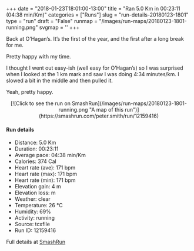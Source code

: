 +++
date = "2018-01-23T18:01:00-13:00"
title = "Ran 5.0 Km in 00:23:11 (04:38 min/Km)"
categories = ["Runs"]
slug = "run-details-20180123-1801"
type = "run"
draft = "False"
runmap = "/images/run-maps/20180123-1801-running.png"
svgmap = '<polyline points="95 78, 92 77, 88 78, 84 81, 83 81, 79 83, 76 87, 74 94, 71 97, 61 96, 56 99, 50 100, 37 98, 37 95, 40 84, 39 82, 35 80, 22 76, 5 71, 4 70, 4 68, 7 61, 19 34, 48 7, 56 1, 63 0, 66 2, 67 3, 66 6, 44 26, 28 42, 28 40, 29 38, 46 25, 51 19, 66 5, 67 2, 66 1, 62 0, 54 2, 51 6, 27 26, 18 35, 4 69, 6 72, 10 73, 39 82, 37 94, 40 98, 43 100, 46 99, 52 100, 57 99, 64 95, 71 96, 79 83, 86 78, 94 77, 96 74">'
+++

Back at O’Hagan’s. It’s the first of the year, and the first after a long break for me. 

Pretty happy with my time. 

I thought I went out easy-ish (well easy for O’Hagan’s) so I was surprised when I looked at the 1 km mark and saw I was doing 4:34 minutes/km. I slowed a bit in the middle and then pulled it. 

Yeah, pretty happy. 

<!--more-->

<center>
[![Click to see the run on SmashRun](/images/run-maps/20180123-1801-running.png "A map of this run")](https://smashrun.com/peter.smith/run/12159416)
</center>

#### Run details

* Distance: 5.0 Km
* Duration: 00:23:11
* Average pace: 04:38 min/Km
* Calories: 374 Cal
* Heart rate (ave): 171 bpm
* Heart rate (max): 171 bpm
* Heart rate (min): 171 bpm
* Elevation gain: 4 m
* Elevation loss:  m
* Weather: clear
* Temperature: 26 &deg;C
* Humidity: 69%
* Activity: running
* Source: tcxfile
* Run ID: 12159416

Full details at [SmashRun](https://smashrun.com/peter.smith/run/12159416)